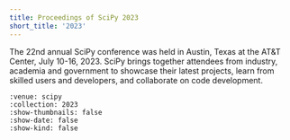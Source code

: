 ```yaml
---
title: Proceedings of SciPy 2023
short_title: '2023'
---
```


The 22nd annual SciPy conference was held in Austin, Texas at the AT&T Center, July 10-16, 2023. SciPy brings together attendees from industry, academia and government to showcase their latest projects, learn from skilled users and developers, and collaborate on code development.

```{cn:articles}
:venue: scipy
:collection: 2023
:show-thumbnails: false
:show-date: false
:show-kind: false
```
